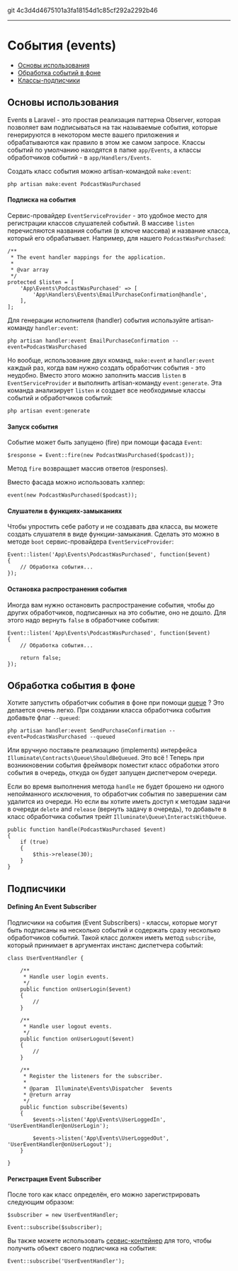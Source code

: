 git 4c3d4d4675101a3fa18154d1c85cf292a2292b46

---

# События (events)

- [Основы использования](#basic-usage)
- [Обработка событий в фоне](#queued-event-handlers)
- [Классы-подписчики](#event-subscribers)

<a name="basic-usage"></a>
## Основы использования

Events в Laravel - это простая реализация паттерна Observer, которая позволяет вам подписываться на так называемые события, которые генерируются в некотором месте вашего приложения и обрабатываются как правило в этом же самом запросе. Классы событий по умолчанию находятся в папке `app/Events`, а классы обработчиков событий - в `app/Handlers/Events`.

Создать класс события можно artisan-командой `make:event`:

	php artisan make:event PodcastWasPurchased

#### Подписка на события


Сервис-провайдер `EventServiceProvider` - это удобное место для регистрации классов слушателей событий. В массиве `listen` перечисляются названия события (в ключе массива) и название класса, который его обрабатывает. Например, для нашего `PodcastWasPurchased`:

	/**
	 * The event handler mappings for the application.
	 *
	 * @var array
	 */
	protected $listen = [
		'App\Events\PodcastWasPurchased' => [
			'App\Handlers\Events\EmailPurchaseConfirmation@handle',
		],
	];


Для генерации исполнителя (handler) события используйте artisan-команду `handler:event`:

	php artisan handler:event EmailPurchaseConfirmation --event=PodcastWasPurchased


Но вообще, использование двух команд, `make:event` и `handler:event` каждый раз, когда вам нужно создать обработчик события - это неудобно. Вместо этого можно заполнить массив `listen` в `EventServiceProvider` и выполнить artisan-команду `event:generate`. Эта команда анализирует `listen` и создает все необходимые классы событий и обработчиков событий:

	php artisan event:generate

#### Запуск события

Событие может быть запущено (fire) при помощи фасада `Event`:

	$response = Event::fire(new PodcastWasPurchased($podcast));

Метод `fire` возвращает массив ответов (responses).

Вместо фасада можно использовать хэлпер:

	event(new PodcastWasPurchased($podcast));

#### Слушатели в функциях-замыканиях

Чтобы упростить себе работу и не создавать два класса, вы можете создать слушателя в виде функции-замыкания. Сделать это можно в методе `boot` сервис-провайдера `EventServiceProvider`:

	Event::listen('App\Events\PodcastWasPurchased', function($event)
	{
		// Обработка события...
	});

#### Остановка распространения события

Иногда вам нужно остановить распространение события, чтобы до других обработчиков, подписанных на это событие, оно не дошло. Для этого надо вернуть `false` в обработчике события:

	Event::listen('App\Events\PodcastWasPurchased', function($event)
	{
		// Обработка события...

		return false;
	});

<a name="queued-event-handlers"></a>
## Обработка события в фоне

Хотите запустить обработчик события в фоне при помощи [queue](/docs/5.0/queues) ? Это делается очень легко. При создании класса обработчика события добавьте флаг `--queued`:

	php artisan handler:event SendPurchaseConfirmation --event=PodcastWasPurchased --queued

Или вручную поставьте реализацию (implements) интерфейса `Illuminate\Contracts\Queue\ShouldBeQueued`. Это всё ! Теперь при возникновении события фреймворк поместит класс обработки этого события в очередь, откуда он будет запущен диспетчером очереди.

Если во время выполнения метода `handle` не будет брошено ни одного непойманного исключения, то обработчик события по завершении сам удалится из очереди. Но если вы хотите иметь доступ к методам задачи в очереди `delete` and `release` (вернуть задачу в очередь), то добавьте в класс обработчика события трейт `Illuminate\Queue\InteractsWithQueue`.

	public function handle(PodcastWasPurchased $event)
	{
		if (true)
		{
			$this->release(30);
		}
	}

<a name="event-subscribers"></a>
## Подписчики 

#### Defining An Event Subscriber

Подписчики на события (Event Subscribers) - классы, которые могут быть подписаны на несколько событий и содержать сразу несколько обработчиков событий. Такой класс должен иметь метод `subscribe`, который принимает в аргументах инстанс диспетчера событий:

	class UserEventHandler {

		/**
		 * Handle user login events.
		 */
		public function onUserLogin($event)
		{
			//
		}

		/**
		 * Handle user logout events.
		 */
		public function onUserLogout($event)
		{
			//
		}

		/**
		 * Register the listeners for the subscriber.
		 *
		 * @param  Illuminate\Events\Dispatcher  $events
		 * @return array
		 */
		public function subscribe($events)
		{
			$events->listen('App\Events\UserLoggedIn', 'UserEventHandler@onUserLogin');

			$events->listen('App\Events\UserLoggedOut', 'UserEventHandler@onUserLogout');
		}

	}

#### Регистрация Event Subscriber

После того как класс определён, его можно зарегистрировать следующим образом:

	$subscriber = new UserEventHandler;

	Event::subscribe($subscriber);

Вы также можете использовать [сервис-контейнер](/docs/5.0/container) для того, чтобы получить объект своего подписчика на события:

	Event::subscribe('UserEventHandler');

